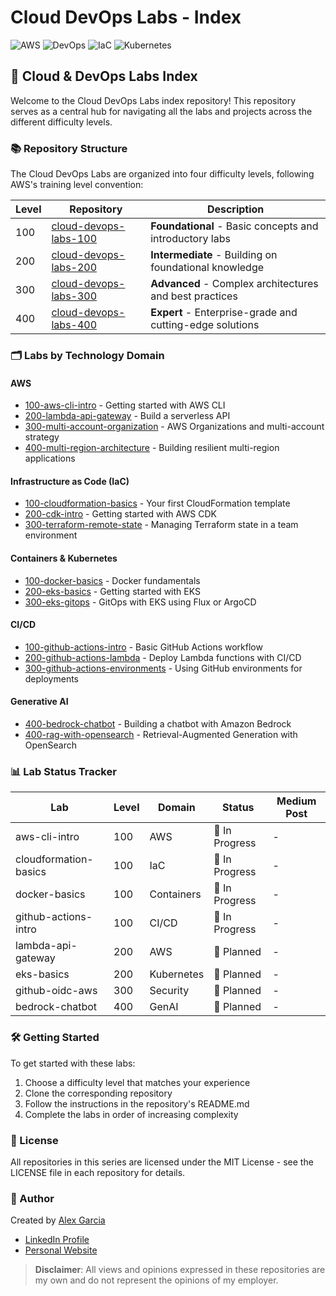# Cloud DevOps Labs - Index

![AWS](https://img.shields.io/badge/AWS-%23FF9900.svg?style=for-the-badge&logo=amazon-aws&logoColor=white)
![DevOps](https://img.shields.io/badge/DevOps-%230A0A0A.svg?style=for-the-badge&logo=devops&logoColor=white)
![IaC](https://img.shields.io/badge/Infrastructure_as_Code-%23326CE5.svg?style=for-the-badge&logo=ansible&logoColor=white)
![Kubernetes](https://img.shields.io/badge/Kubernetes-%23326CE5.svg?style=for-the-badge&logo=kubernetes&logoColor=white)

## 🚀 Cloud & DevOps Labs Index

Welcome to the Cloud DevOps Labs index repository! This repository serves as a central hub for navigating all the labs and projects across the different difficulty levels.

### 📚 Repository Structure

The Cloud DevOps Labs are organized into four difficulty levels, following AWS's training level convention:

| Level | Repository | Description |
|-------|------------|-------------|
| 100 | [cloud-devops-labs-100](https://github.com/gamaware/cloud-devops-labs-100) | **Foundational** - Basic concepts and introductory labs |
| 200 | [cloud-devops-labs-200](https://github.com/gamaware/cloud-devops-labs-200) | **Intermediate** - Building on foundational knowledge |
| 300 | [cloud-devops-labs-300](https://github.com/gamaware/cloud-devops-labs-300) | **Advanced** - Complex architectures and best practices |
| 400 | [cloud-devops-labs-400](https://github.com/gamaware/cloud-devops-labs-400) | **Expert** - Enterprise-grade and cutting-edge solutions |

### 🗂️ Labs by Technology Domain

#### AWS
- [100-aws-cli-intro](https://github.com/gamaware/cloud-devops-labs-100/tree/main/aws/100-aws-cli-intro) - Getting started with AWS CLI
- [200-lambda-api-gateway](https://github.com/gamaware/cloud-devops-labs-200/tree/main/aws/200-lambda-api-gateway) - Build a serverless API
- [300-multi-account-organization](https://github.com/gamaware/cloud-devops-labs-300/tree/main/aws/300-multi-account-organization) - AWS Organizations and multi-account strategy
- [400-multi-region-architecture](https://github.com/gamaware/cloud-devops-labs-400/tree/main/aws/400-multi-region-architecture) - Building resilient multi-region applications

#### Infrastructure as Code (IaC)
- [100-cloudformation-basics](https://github.com/gamaware/cloud-devops-labs-100/tree/main/iac/100-cloudformation-basics) - Your first CloudFormation template
- [200-cdk-intro](https://github.com/gamaware/cloud-devops-labs-200/tree/main/iac/200-cdk-intro) - Getting started with AWS CDK
- [300-terraform-remote-state](https://github.com/gamaware/cloud-devops-labs-300/tree/main/iac/300-terraform-remote-state) - Managing Terraform state in a team environment

#### Containers & Kubernetes
- [100-docker-basics](https://github.com/gamaware/cloud-devops-labs-100/tree/main/containers/100-docker-basics) - Docker fundamentals
- [200-eks-basics](https://github.com/gamaware/cloud-devops-labs-200/tree/main/kubernetes/200-eks-basics) - Getting started with EKS
- [300-eks-gitops](https://github.com/gamaware/cloud-devops-labs-300/tree/main/kubernetes/300-eks-gitops) - GitOps with EKS using Flux or ArgoCD

#### CI/CD
- [100-github-actions-intro](https://github.com/gamaware/cloud-devops-labs-100/tree/main/cicd/100-github-actions-intro) - Basic GitHub Actions workflow
- [200-github-actions-lambda](https://github.com/gamaware/cloud-devops-labs-200/tree/main/cicd/200-github-actions-lambda) - Deploy Lambda functions with CI/CD
- [300-github-actions-environments](https://github.com/gamaware/cloud-devops-labs-300/tree/main/cicd/300-github-actions-environments) - Using GitHub environments for deployments

#### Generative AI
- [400-bedrock-chatbot](https://github.com/gamaware/cloud-devops-labs-400/tree/main/generative-ai/400-bedrock-chatbot) - Building a chatbot with Amazon Bedrock
- [400-rag-with-opensearch](https://github.com/gamaware/cloud-devops-labs-400/tree/main/generative-ai/400-rag-with-opensearch) - Retrieval-Augmented Generation with OpenSearch

### 📊 Lab Status Tracker

| Lab | Level | Domain | Status | Medium Post |
|-----|-------|--------|--------|------------|
| aws-cli-intro | 100 | AWS | 🚧 In Progress | - |
| cloudformation-basics | 100 | IaC | 🚧 In Progress | - |
| docker-basics | 100 | Containers | 🚧 In Progress | - |
| github-actions-intro | 100 | CI/CD | 🚧 In Progress | - |
| lambda-api-gateway | 200 | AWS | 📝 Planned | - |
| eks-basics | 200 | Kubernetes | 📝 Planned | - |
| github-oidc-aws | 300 | Security | 📝 Planned | - |
| bedrock-chatbot | 400 | GenAI | 📝 Planned | - |

### 🛠️ Getting Started

To get started with these labs:

1. Choose a difficulty level that matches your experience
2. Clone the corresponding repository
3. Follow the instructions in the repository's README.md
4. Complete the labs in order of increasing complexity

### 📝 License

All repositories in this series are licensed under the MIT License - see the LICENSE file in each repository for details.

### 👤 Author

Created by [Alex Garcia](https://github.com/gamaware)

- [LinkedIn Profile](https://www.linkedin.com/in/gamaware/)
- [Personal Website](https://alexgarcia.info/)

> **Disclaimer**: All views and opinions expressed in these repositories are my own and do not represent the opinions of my employer.
